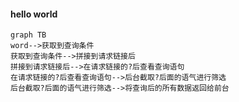 #### hello world
```
graph TB
word-->获取到查询条件
获取到查询条件-->拼接到请求链接后
拼接到请求链接后-->在请求链接的?后查看查询语句
在请求链接的?后查看查询语句-->后台截取?后面的语气进行筛选
后台截取?后面的语气进行筛选-->将查询后的所有数据返回给前台
```
